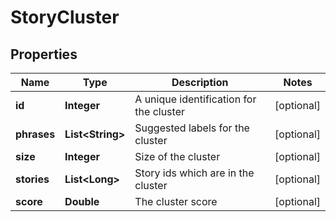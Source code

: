 
# StoryCluster

## Properties
Name | Type | Description | Notes
------------ | ------------- | ------------- | -------------
**id** | **Integer** | A unique identification for the cluster |  [optional]
**phrases** | **List&lt;String&gt;** | Suggested labels for the cluster |  [optional]
**size** | **Integer** | Size of the cluster |  [optional]
**stories** | **List&lt;Long&gt;** | Story ids which are in the cluster |  [optional]
**score** | **Double** | The cluster score |  [optional]



